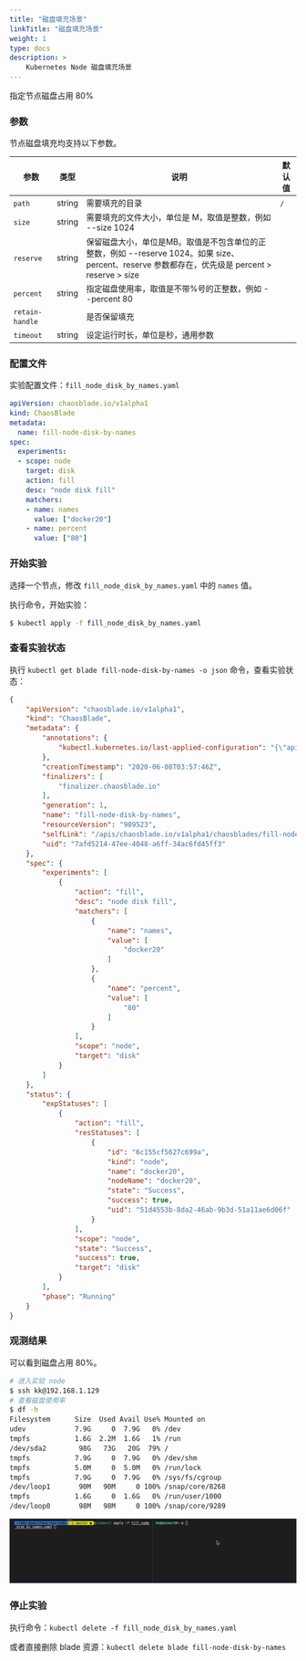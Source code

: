 ```yaml
---
title: "磁盘填充场景"
linkTitle: "磁盘填充场景"
weight: 1
type: docs
description: > 
    Kubernetes Node 磁盘填充场景
---
```

指定节点磁盘占用 80%

### 参数

节点磁盘填充均支持以下参数。

| 参数 | 类型 | 说明 | 默认值 |
| --- | --- | --- | --- |
| `path` | string | 需要填充的目录 | `/` |
| `size` | string | 需要填充的文件大小，单位是 M，取值是整数，例如 --size 1024 | |
| `reserve` | string | 保留磁盘大小，单位是MB。取值是不包含单位的正整数，例如 --reserve 1024。如果 size、percent、reserve 参数都存在，优先级是 percent > reserve > size | |
| `percent` | string | 指定磁盘使用率，取值是不带%号的正整数，例如 --percent 80 | |
| `retain-handle` |  | 是否保留填充|  |
| `timeout` | string | 设定运行时长，单位是秒，通用参数 | |

### 配置文件

实验配置文件：`fill_node_disk_by_names.yaml`

```yaml
apiVersion: chaosblade.io/v1alpha1
kind: ChaosBlade
metadata:
  name: fill-node-disk-by-names
spec:
  experiments:
  - scope: node
    target: disk
    action: fill
    desc: "node disk fill"
    matchers:
    - name: names
      value: ["docker20"]
    - name: percent
      value: ["80"]
```

### 开始实验

选择一个节点，修改 `fill_node_disk_by_names.yaml` 中的 `names` 值。

执行命令，开始实验：

```bash
$ kubectl apply -f fill_node_disk_by_names.yaml
```

### 查看实验状态

执行 `kubectl get blade fill-node-disk-by-names -o json` 命令，查看实验状态：

```json
{
    "apiVersion": "chaosblade.io/v1alpha1",
    "kind": "ChaosBlade",
    "metadata": {
        "annotations": {
            "kubectl.kubernetes.io/last-applied-configuration": "{\"apiVersion\":\"chaosblade.io/v1alpha1\",\"kind\":\"ChaosBlade\",\"metadata\":{\"annotations\":{},\"name\":\"fill-node-disk-by-names\"},\"spec\":{\"experiments\":[{\"action\":\"fill\",\"desc\":\"node disk fill\",\"matchers\":[{\"name\":\"names\",\"value\":[\"docker20\"]},{\"name\":\"percent\",\"value\":[\"80\"]}],\"scope\":\"node\",\"target\":\"disk\"}]}}\n"
        },
        "creationTimestamp": "2020-06-08T03:57:46Z",
        "finalizers": [
            "finalizer.chaosblade.io"
        ],
        "generation": 1,
        "name": "fill-node-disk-by-names",
        "resourceVersion": "989523",
        "selfLink": "/apis/chaosblade.io/v1alpha1/chaosblades/fill-node-disk-by-names",
        "uid": "7afd5214-47ee-4048-a6ff-34ac6fd45ff3"
    },
    "spec": {
        "experiments": [
            {
                "action": "fill",
                "desc": "node disk fill",
                "matchers": [
                    {
                        "name": "names",
                        "value": [
                            "docker20"
                        ]
                    },
                    {
                        "name": "percent",
                        "value": [
                            "80"
                        ]
                    }
                ],
                "scope": "node",
                "target": "disk"
            }
        ]
    },
    "status": {
        "expStatuses": [
            {
                "action": "fill",
                "resStatuses": [
                    {
                        "id": "6c155cf5627c699a",
                        "kind": "node",
                        "name": "docker20",
                        "nodeName": "docker20",
                        "state": "Success",
                        "success": true,
                        "uid": "51d4553b-8da2-46ab-9b3d-51a11ae6d06f"
                    }
                ],
                "scope": "node",
                "state": "Success",
                "success": true,
                "target": "disk"
            }
        ],
        "phase": "Running"
    }
}
```

### 观测结果

可以看到磁盘占用 80%。

```bash
# 进入实验 node
$ ssh kk@192.168.1.129
# 查看磁盘使用率
$ df -h
Filesystem      Size  Used Avail Use% Mounted on
udev            7.9G     0  7.9G   0% /dev
tmpfs           1.6G  2.2M  1.6G   1% /run
/dev/sda2        98G   73G   20G  79% /
tmpfs           7.9G     0  7.9G   0% /dev/shm
tmpfs           5.0M     0  5.0M   0% /run/lock
tmpfs           7.9G     0  7.9G   0% /sys/fs/cgroup
/dev/loop1       90M   90M     0 100% /snap/core/8268
tmpfs           1.6G     0  1.6G   0% /run/user/1000
/dev/loop0       98M   98M     0 100% /snap/core/9289
```

![fill-node-disk](https://github.com/sunny0826/chaosblade-operator-experiment/raw/master/static/fill-node-disk.gif)

### 停止实验

执行命令：`kubectl delete -f fill_node_disk_by_names.yaml`

或者直接删除 blade 资源：`kubectl delete blade fill-node-disk-by-names`

